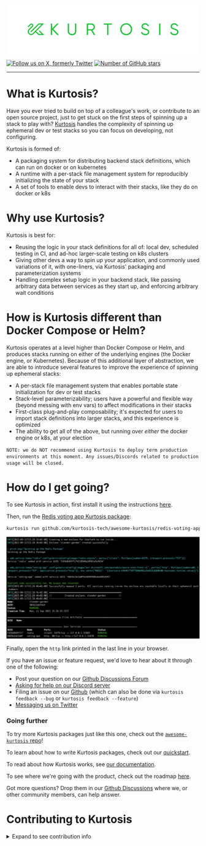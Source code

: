 
<img src="./readme-static-files/logo.png" width="1200">

[![Follow us on X, formerly Twitter](https://img.shields.io/twitter/follow/KurtosisTech?style=social)](https://twitter.com/Kurtosistech)
[![Number of GitHub stars](https://img.shields.io/github/stars/kurtosis-tech/kurtosis)](https://github.com/kurtosis-tech/kurtosis/stargazers)

----

What is Kurtosis?
=================

Have you ever tried to build on top of a colleague's work, or contribute to an open source project, just to get stuck on the first steps of spinning up a stack to play with? [Kurtosis](https://www.kurtosis.com) handles the complexity of spinning up ephemeral dev or test stacks so you can focus on developing, not configuring.

Kurtosis is formed of:
- A packaging system for distributing backend stack definitions, which can run on docker or on kubernetes
- A runtime with a per-stack file management system for reproducibly initializing the state of your stack
- A set of tools to enable devs to interact with their stacks, like they do on docker or k8s

Why use Kurtosis?
=========================

Kurtosis is best for:

- Reusing the logic in your stack definitions for all of: local dev, scheduled testing in CI, and ad-hoc larger-scale testing on k8s clusters
- Giving other devs a way to spin up your application, and commonly used variations of it, with one-liners, via Kurtosis' packaging and parameterization systems
- Handling complex setup logic in your backend stack, like passing arbitrary data between services as they start up, and enforcing arbitrary wait conditions

How is Kurtosis different than Docker Compose or Helm?
==========================

Kurtosis operates at a level higher than Docker Compose or Helm, and produces stacks running on either of the underlying engines (the Docker engine, or Kubernetes).
Because of this additional layer of abstraction, we are able to introduce several features to improve the experience of spinning up ephemeral stacks:

- A per-stack file management system that enables portable state initialization for dev or test stacks
- Stack-level parameterizability; users have a powerful and flexible way (beyond messing with env vars) to affect modifications in their stacks
- First-class plug-and-play composability; it's expected for users to import stack definitions into larger stacks, and this experience is optimized
- The ability to get all of the above, but running over _either_ the docker engine or k8s, at your election

`NOTE: we do NOT recommend using Kurtosis to deploy term production environments at this moment. Any issues/Discords related to production usage will be closed.`

How do I get going?
===================
To see Kurtosis in action, first install it using the instructions [here](https://docs.kurtosis.com/install).

Then, run the [Redis voting app Kurtosis package](https://github.com/kurtosis-tech/awesome-kurtosis/tree/main/redis-voting-app):

```bash
kurtosis run github.com/kurtosis-tech/awesome-kurtosis/redis-voting-app
```

<img src="./readme-static-files/redis-voting-app-run-output.png">

Finally, open the `http` link printed in the last line in your browser.

If you have an issue or feature request, we'd love to hear about it through one of the following:
- Post your question on our [Github Discussions Forum](https://github.com/kurtosis-tech/kurtosis/discussions/new?category=q-a)
- [Asking for help on our Discord server][discord]
- Filing an issue on our [Github](https://github.com/kurtosis-tech/kurtosis/issues/new/choose) (which can also be done via `kurtosis feedback --bug` or `kurtosis feedback --feature`)
- [Messaging us on Twitter][twitter]

### Going further

To try more Kurtosis packages just like this one, check out the [`awesome-kurtosis` repo][awesome-kurtosis]! 

To learn about how to write Kurtosis packages, check out our [quickstart][quickstart-reference].

To read about how Kurtosis works, see [our documentation][docs].

To see where we're going with the product, check out the roadmap [here](https://github.com/kurtosis-tech/kurtosis/wiki/Short%E2%80%90term-Roadmap).

Got more questions? Drop them in our [Github Discussions](https://github.com/kurtosis-tech/kurtosis/discussions/new?category=q-a) where we, or other community members, can help answer.

Contributing to Kurtosis
========================

<details>
<summary>Expand to see contribution info</summary>

See our [CONTRIBUTING](./CONTRIBUTING.md) file.

Repository Structure
--------------------

This repository is structured as a monorepo, containing the following projects:
- `container-engine-lib`: Library used to abstract away container engine being used by the [enclave][enclave].
- `core`: Container launched inside an [enclave][enclave] to coordinate its state
- `engine`: Container launched to coordinate [enclaves][enclave]
- `api`: Defines the API of the Kurtosis platform (`engine` and `core`)
- `cli`: Produces CLI binary, allowing interaction with the Kurtosis system
- `docs`: Documentation that is published to [docs.kurtosis.com](docs)
- `internal_testsuites`: End to end tests

Dev Dependencies (Nix)
----------------

Install the [Nix package manager](https://nixos.org/download).
```bash
sh <(curl -L https://nixos.org/nix/install)
```

And enable some Nix flags (alternatively you can add `--extra-experimental-features 'nix-command flakes'` every time calling the `nix` command):
```bash
mkdir -p ~/.config/nix
echo "experimental-features = nix-command flakes" >> ~/.config/nix/nix.conf
```

And to bring the environment up, just open a new shell terminal, go to the root folder of the repo and run:
```bash
nix  develop
```

This will download all dev deps and setup the environment accordingly.

You can also use the [`direnv`](https://direnv.net/) to automatically load the environment when entering the main folder or using a plugin in your preferred IDE:
- `vscode`: [mkhl.direnv](https://github.com/direnv/direnv-vscode)
- `jet brains`: [Direnv integration](https://plugins.jetbrains.com/plugin/15285-direnv-integration)

Direnv can also be easily installed with Nix (or [HomeBrew](https://formulae.brew.sh/formula/direnv) if you prefer):
```bash
nix-env -f '<nixpkgs>' -iA direnv
```

Now you just to add the direnv hook to your shell:
```bash
echo 'eval "$(direnv hook bash)"' >> ~/.bashrc
# or for ZSH
echo 'eval "$(direnv hook zsh)"' >> ~/.zshrc
```

Now next time you open a new shell terminal and go to repo's folder you environment will update and load automatically.

Dev Dependencies (Manual install)
----------------

The commands below assume that the env variable BREW_PREFIX contains the brew prefix.
```bash
BREW_PREFIX="$(brew --prefix)"
```

#### Bash (5 or above)

On MacOS:
```bash
# Install modern version of bash, the one that ships on MacOS is too old
brew install bash
# Allow bash as shell
echo "${BREW_PREFIX}/bin/bash" | sudo tee -a /etc/shells
# Optional: make bash your default shell
chsh -s "${BREW_PREFIX}/bin/bash"
```

#### Git

On MacOS:
```bash
# Install modern version of git, the one that ships on MacOS can be too old
brew install git
```

#### Docker

On MacOS:
```bash
brew install docker
```

#### Go (1.20 or above)

On MacOS:
```bash
brew install go@1.20
# Add the Go binary dir to your PATH
PATH="${BREW_PREFIX}/opt/go@1.20/bin:$PATH"
# Add the GOPATH bin dir to your PATH
PATH="${HOME}/go/bin:$PATH"
```

On Ubuntu:
```bash
wget https://go.dev/dl/go1.20.8.linux-amd64.tar.gz
tar -C /usr/local -zxf go1.20.8.linux-amd64.tar.gz
# Add the following to your bashrc or equivalent.
export PATH=$PATH:/usr/local/go/bin
```

#### Goreleaser

On MacOS:
```bash
brew install goreleaser/tap/goreleaser
```

On Ubuntu:
```bash
echo 'deb [trusted=yes] https://repo.goreleaser.com/apt/ /' | sudo tee /etc/apt/sources.list.d/goreleaser.list
sudo apt update
sudo apt install goreleaser
```

#### Node (20.* or above) and Yarn

On MacOS, using `NVM`:
```bash
brew install nvm
mkdir ~/.nvm
nvm install 20.11.0
npm install -g yarn
```

On Ubuntu, using `NVM`:
```bash
curl https://raw.githubusercontent.com/creationix/nvm/master/install.sh | bash
source ~/.bashrc
nvm install 20.11.0
npm install -g yarn
```

#### Rust

On MacOS, Ubuntu:
```bash
curl --proto '=https' --tlsv1.2 -sSf https://sh.rustup.rs | sh
```

#### Go and Typescript protobuf compiler binaries

On MacOS:
```bash
brew install protoc-gen-go
brew install protoc-gen-go-grpc
go install connectrpc.com/connect/cmd/protoc-gen-connect-go@latest
yarn global add ts-protoc-gen
yarn global add grpc-tools
```

On Ubuntu:
```bash
go install google.golang.org/grpc/cmd/protoc-gen-go@latest
go install google.golang.org/grpc/cmd/protoc-gen-go-grpc@latest
go install connectrpc.com/connect/cmd/protoc-gen-connect-go@latest
yarn global add ts-protoc-gen
yarn global add grpc-tools
```

#### OpenAPI generators for Go and Typescript

On MacOS:
```bash
go install github.com/deepmap/oapi-codegen/cmd/oapi-codegen@v1.16.2
yarn global add openapi-typescript@7.0.0-next.5
```

On Ubuntu:
```bash
go install github.com/deepmap/oapi-codegen/cmd/oapi-codegen@v1.16.2
yarn global add openapi-typescript@7.0.0-next.5
```

Build Instructions
------------------

To build the entire project, run:

```bash
./scripts/build.sh
```

To only build a specific project, run the script on `./PROJECT/PATH/script/build.sh`, for example:

```bash
./container-engine-lib/scripts/build.sh
./core/scripts/build.sh
./api/scripts/build.sh
./engine/scripts/build.sh
./cli/scripts/build.sh
```

If there are any changes to the Protobuf files in the `api` subdirectory, the Protobuf bindings must be regenerated:

```bash
./api/scripts/regenerate-protobuf-bindings.sh
```

Build scripts also run unit tests as part of the build process.

Unit Test Instructions
----------------------

For all Go modules, run `go test ./...` on the module folder. For example:

```bash
cd cli/cli/
go test ./...
```

E2E Test Instructions
---------------------

Each project's build script also runs the unit tests inside the project. Running `./script/build.sh` will guarantee that all unit tests in the monorepo pass.

To run the end-to-end tests:

1. Make sure Docker is running

```console
$ docker --version
Docker version X.Y.Z
```

2. Make sure Kurtosis Engine is running

```console
$ kurtosis engine status
A Kurtosis engine is running with the following info:
Version:   0.X.Y
```

3. Run `test.sh` script

```console
$ ./internal_testsuites/scripts/test.sh
```

If you are developing the Typescript test, make sure that you have first built `api/typescript`. Any
changes made to the Typescript package within `api/typescript` aren't hot loaded as of 2022-09-29.

Dev Run Instructions
--------------------

Once the project has built, run `./cli/cli/scripts/launch-cli.sh` as if it was the `kurtosis` command:

```bash
./cli/cli/scripts/launch-cli.sh enclave add
```

If you want tab completion on the recently built CLI, you can alias it to `kurtosis`:

```bash
alias kurtosis="$(pwd)/cli/cli/scripts/launch-cli.sh"
kurtosis enclave add
```

Run Debug Instructions (for Golang code so far)
----------------------------------------------

For running CLI with Golang remote debug:

1. Build the CLI dev binary and run the command you want to debug (kurtosis version in this example), this will start the debug server and will wait for a client connection
```bash
cli/cli/scripts/build.sh
source ./scripts/set_kt_alias.sh
ktdebug version
```
2. Open the command's file you want to debug
3. Add the breakpoint in the line where you want to stop the cursor
<img src="./readme-static-files/goland-breakpoint.png" />
4. Then choose the "CLI-remote-debug" run configuration in the "run panel"
5. Press the "debug" button
<img src="./readme-static-files/goland-debug-button.png" />
6. Use the debug panel to inspect the variables value and continue with the debug flow
<img src="./readme-static-files/goland-debug-panel.png" />


For running CLI with Delve debug client:

1. Build the CLI dev binary and run the command you want to debug (kurtosis version in this example), but first pass "dlv-terminal" as the first argument (this will start the Delve client in the terminal)
```bash
cli/cli/scripts/build.sh
source ./scripts/set_kt_alias.sh
ktdebug dlv-terminal version
```
2. You can add a new breakpoint using the terminal client and the `break` command
```bash
(dlv) break version.run:1
```
3. You can move the cursor to the breakpoint created in the previous step with the `continue` command
```bash
(dlv) continue
```
<img src="./readme-static-files/dlv-terminal.png" />
4. You can see [more Delve commands here][delve-docs]


For running Kurtosis engine with Golang remote debug:

1. Run the main build script with the first argument `debug_mode` as true. This will generate a new Kurtosis engine container image which will contain the `debug` suffix in the name.
```bash
scripts/build.sh true 
```
2. Add the breakpoint in the line where you want to stop the cursor
   <img src="./readme-static-files/goland-engine-breakpoint.png" />
3. Run the engine in debug mode with the `ktdev engine start --debug-mode` or the `ktdev engine restart --debug-mode` commands
```bash
source ./scripts/set_kt_alias.sh
ktdev engine start --debug-mode 
```
4. Then choose the "Engine-remote-debug" run configuration in the "run panel"
5. Press the "debug" button
   <img src="./readme-static-files/goland-engine-debug-button.png" />
6. Make a call to the engine's server (you can use the Kurtosis CLI or Postman) in order to reach out the breakpoint in the code
7. Use the debug panel to inspect the variables value and continue with the debug flow
   <img src="./readme-static-files/goland-debug-panel.png" />
8. You can debug the CLI and the Kurtosis engine's server at the same time by running it with `ktdebug` instead of `ktdev` mentioned in a previous step, remember to run both remote debug configurations in the Goland IDE.
```bash
source ./scripts/set_kt_alias.sh
ktdebug engine start
```

Additional steps if you are debugging Kurtosis engine in K8s:

1. Upload the engine's image for debug to the K8s cluster
```bash
# for example:
k3d image load kurtosistech/engine:5ec6eb-dirty-debug
```
2. Run the port-forward script before pressing the debug button in Golang (in another terminal instance) to bind the host's port to the container's debug server port
```bash
scripts/port-forward-engine-debug.sh
```
3. Do not forget to run the Kurtosis gateway after calling the engine's server (in another terminal instance also)
```bash
ktdev gateway
```

For running Kurtosis APIC with Golang remote debug:
1. Run the main build script with the first argument `debug_mode` as true. This will generate a new Kurtosis APIC container image which will contain the `debug` suffix in the name.
```bash
scripts/build.sh true 
```
2. Add the breakpoint in the line where you want to stop the cursor.
   <img src="./readme-static-files/goland-apic-breakpoint.png" />
3. Run the Kurtosis engine in debug more or not depending on if you want to also debug the engine.
```bash
source ./scripts/set_kt_alias.sh
ktdev engine start --debug-mode

OR

ktdev engine start # you will have to build the engine in the regular way `engine/scripts/build.sh` if you choose this version
```
4. Add a new enclave in debug mode with the `enclave add` command and passing the `debug-mode` flag. This will create a new APIC container with the debug server port bounded and waiting for a connection.
IMPORTANT: You can only run one enclave in debug mode so far, if you want to run another one it will fail due the debug port is already in use, 
```bash
ktdev enclave add --debug-mode 
```
5. Then choose the "APIC-remote-debug" run configuration in the "run panel"
6. Press the "debug" button
   <img src="./readme-static-files/goland-apic-debug-button.png" />
7. Find the APIC's GRPC server port in the host machine (you can check it in Docker Desktop or using the Docker CLI, it's the one bounded with the container's 7443 port)
8. Make a call to the APIC's server (you can use the Kurtosis CLI or Postman) in order to reach out the breakpoint in the code
9. Use the debug panel to inspect the variables value and continue with the debug flow
   <img src="./readme-static-files/goland-debug-panel.png" />
10. You can debug the CLI, the Kurtosis engine's server and the Kurtosis APIC's server at the same time by running it with `ktdebug` instead of `ktdev` mentioned in a previous step, remember to run the three remote debug configurations in the Goland IDE.
```bash
source ./scripts/set_kt_alias.sh
ktdev engine start --debug-mode
ktdebug enclave add
```

Additional steps if you are debugging Kurtosis engine in K8s:

1. Upload the APIC's image for debug to the K8s cluster
```bash
# for example:
k3d image load kurtosistech/core:5ec6eb-dirty-debug
```
2. Run the port-forward script before pressing the debug button in Golang (in another terminal instance) to bind the host's port to the container's debug server port
```bash
scripts/port-forward-apic-debug.sh enclave-name
```
3. Do not forget to run the Kurtosis gateway after calling the APIC's server (in another terminal instance also)
```bash
ktdev gateway
```

</details>

<!-------- ONLY LINKS BELOW THIS POINT -------->
[enclave]: https://docs.kurtosis.com/advanced-concepts/enclaves
[awesome-kurtosis]: https://github.com/kurtosis-tech/awesome-kurtosis#readme
[quickstart-reference]: https://docs.kurtosis.com/quickstart
[discord]: https://discord.gg/6Jjp9c89z9
[kurtosis-tech]: https://github.com/kurtosis-tech
[docs]: https://docs.kurtosis.com
[twitter]: https://twitter.com/KurtosisTech
[starlark-explanation]: https://docs.kurtosis.com/explanations/starlark
[stackoverflow-2022-developer-survey--other-tools]: https://survey.stackoverflow.co/2022/#most-popular-technologies-tools-tech-prof
[delve-docs]: https://github.com/go-delve/delve/blob/master/Documentation/cli/README.md
